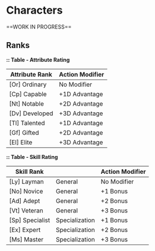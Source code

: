 # Characters

<!--Add Preface section-->



==WORK IN PROGRESS==



## Ranks

**:: Table - Attribute Rating**

| **Attribute Rank** | **Action Modifier** |
| ------------------ | ------------------- |
| [Or] Ordinary      | No Modifier         |
| [Cp] Capable       | +1D Advantage       |
| [Nt] Notable       | +2D Advantage       |
| [Dv] Developed     | +3D Advantage       |
| [Tl] Talented      | +1D Advantage       |
| [Gf] Gifted        | +2D Advantage       |
| [El] Elite         | +3D Advantage       |



**:: Table - Skill Rating**

| **Skill Rank**  |                | **Action Modifier** |
| --------------- | -------------- | ------------------- |
| [Ly] Layman     | General        | No Modifier         |
| [No] Novice     | General        | +1 Bonus            |
| [Ad] Adept      | General        | +2 Bonus            |
| [Vt] Veteran    | General        | +3 Bonus            |
| [Sp] Specialist | Specialization | +1 Bonus            |
| [Ex] Expert     | Specialization | +2 Bonus            |
| [Ms] Master     | Specialization | +3 Bonus            |

